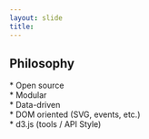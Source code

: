 ```yaml
---
layout: slide
title: 
---
```


## Philosophy

<div markdown="1" class="fragment">
* Open source
</div>
<div markdown="1" class="fragment">
* Modular
</div>
<div markdown="1" class="fragment">
* Data-driven
</div>
<div markdown="1" class="fragment">
* DOM oriented (SVG, events, etc.)
</div>
<div markdown="1" class="fragment">
* d3.js (tools / API Style)
</div>
